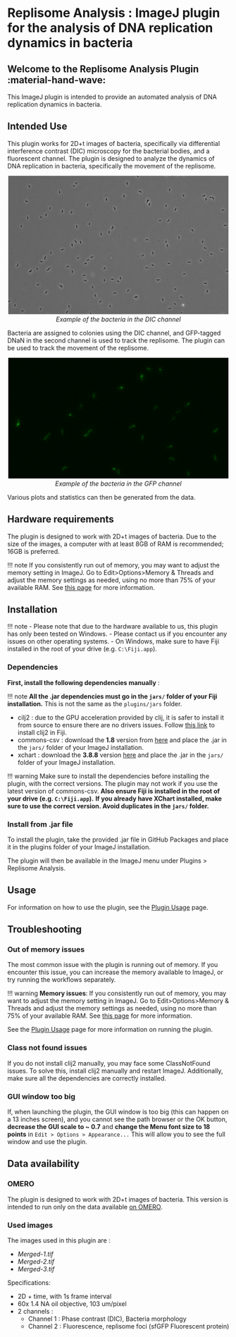 # Replisome Analysis : ImageJ plugin for the analysis of DNA replication dynamics in bacteria

## Welcome to the Replisome Analysis Plugin :material-hand-wave:

This ImageJ plugin is intended to provide an automated analysis of DNA replication dynamics in bacteria.

## Intended Use

This plugin works for 2D+t images of bacteria, specifically via differential interference contrast (DIC) microscopy for the bacterial bodies, and a fluorescent channel. 
The plugin is designed to analyze the dynamics of DNA replication in bacteria, specifically the movement of the replisome.

[//]: # (![Example of DIC channel]&#40;resources/images/DIC_example.png&#41;)

[//]: # (*Example of the bacteria in the DIC channel*)

<p align="center">
  <img src="resources/images/DIC_example.png" alt="Example of the bacteria in the DIC channel" width="500"/>
  <br>
  <i>Example of the bacteria in the DIC channel</i>
</p>


Bacteria are assigned to colonies using the DIC channel, and GFP-tagged DNaN in the second channel is used to track the replisome. The plugin can be used to track the movement of the replisome.

[//]: # (![Example of GFP channel]&#40;resources/images/GFP_example.png&#41;)

[//]: # (*Example of the replisome foci, tagged with GFP*)

<p align="center">
  <img src="resources/images/GFP_example.png" alt="Example of the bacteria in the GFP channel" width="500"/>
  <br>
  <i>Example of the bacteria in the GFP channel</i>
</p>

Various plots and statistics can then be generated from the data.

## Hardware requirements

The plugin is designed to work with 2D+t images of bacteria.
Due to the size of the images, a computer with at least 8GB of RAM is recommended; 16GB is preferred.

!!! note
    If you consistently run out of memory, you may want to adjust the memory setting in ImageJ.
    Go to Edit>Options>Memory & Threads and adjust the memory settings as needed, using no more than 75% of your available RAM.
    See [this page](https://docs.openmicroscopy.org/bio-formats/5.7.1/users/imagej/managing-memory.html#increasing-imagej-fijis-memory) for more information.

## Installation

!!! note
    - Please note that due to the hardware available to us, this plugin has only been tested on Windows.
    - Please contact us if you encounter any issues on other operating systems.
    - On Windows, make sure to have Fiji installed in the root of your drive (e.g. `C:\Fiji.app`).

### Dependencies

**First, install the following dependencies manually** :

!!! note
    **All the .jar dependencies must go in the `jars/` folder of your Fiji installation.**
    This is not the same as the `plugins/jars` folder.

- cilj2 : due to the GPU acceleration provided by clij, it is safer to install it from source to ensure there are no drivers issues. 
  Follow [this link](https://clij.github.io/clij2-docs/installationInFiji) to install clij2 in Fiji.
- commons-csv : download the **1.8** version from [here](https://archive.apache.org/dist/commons/csv/binaries/) and place the .jar in the `jars/` folder of your ImageJ installation.
- xchart : download the **3.8.8** version [here](https://knowm.org/open-source/xchart/xchart-change-log/) and place the .jar in the `jars/` folder of your ImageJ installation.

!!! warning
    Make sure to install the dependencies before installing the plugin, with the correct versions.
    The plugin may not work if you use the latest version of commons-csv.
    **Also ensure Fiji is installed in the root of your drive (e.g. `C:\Fiji.app`).**
    **If you already have XChart installed, make sure to use the correct version. Avoid duplicates in the `jars/` folder.**

### Install from .jar file

To install the plugin, take the provided .jar file in GitHub Packages and place it in the plugins folder of your ImageJ installation.

The plugin will then be available in the ImageJ menu under Plugins > Replisome Analysis.

## Usage

For information on how to use the plugin, see the [Plugin Usage](plugin_usage.md) page.

## Troubleshooting

### Out of memory issues

The most common issue with the plugin is running out of memory. 
If you encounter this issue, you can increase the memory available to ImageJ, or try running the workflows separately.

!!! warning
    **Memory issues**:
    If you consistently run out of memory, you may want to adjust the memory setting in ImageJ.
    Go to Edit>Options>Memory & Threads and adjust the memory settings as needed, using no more than 75% of your available RAM.
    See [this page](https://docs.openmicroscopy.org/bio-formats/5.7.1/users/imagej/managing-memory.html#increasing-imagej-fijis-memory) for more information.

See the [Plugin Usage](plugin_usage.md) page for more information on running the plugin.


### Class not found issues

If you do not install clij2 manually, you may face some ClassNotFound issues.
To solve this, install clij2 manually and restart ImageJ.
Additionally, make sure all the dependencies are correctly installed.

### GUI window too big 

If, when launching the plugin, the GUI window is too big (this can happen on a 13 inches screen), and you cannot see the path browser or the OK button, 
**decrease the GUI scale to ~ 0.7** and **change the Menu font size to 18 points** in ``Edit > Options > Appearance...``
This will allow you to see the full window and use the plugin.

## Data availability

### OMERO

The plugin is designed to work with 2D+t images of bacteria.
This version is intended to run only on the data available [on OMERO](https://omero.epfl.ch/webclient/?show=project-2857).

### Used images

The images used in this plugin are :

- *Merged-1.tif*
- *Merged-2.tif*
- *Merged-3.tif*

Specifications:

- 2D + time, with 1s frame interval
- 60x 1.4 NA oil objective, 103 um/pixel
- 2 channels :
    - Channel 1 : Phase contrast (DIC), Bacteria morphology
    - Channel 2 : Fluorescence, replisome foci (sfGFP Fluorescent protein)

